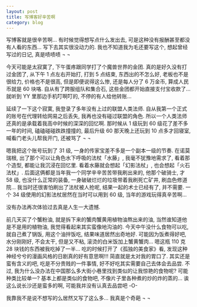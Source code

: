 ```yaml
---
layout: post
title: 写博客好辛苦啊
category: blog
---
```


写博客就是很辛苦啊... 有时候觉得想写点什么发出去, 可是这种没有报酬甚至都没有人看的东西... 写下去其实很没动力的. 我也不知道我为毛还要写这个, 想起曾经写过的日记, 真是啧啧啧 ¬ ¬

今天可能是太寂寞了, 下午蛋疼跟同学打了个魔兽世界的金团. 真的是好久没有打过金团了, 从下午 1 点左右开始打, 打到 5 点结束, 东西出的不怎么好, 老板也不是很给力, 价格也不是很高, 但是即便说得这么惨, 还是每人分了 6 万金币, 算成人民币就是 60 块咯. 自从有了跨服组队和集合石, 这些金团都开始直接支付宝收款了... 就听到 YY 里那边手机叮啊叮的, 不停的有人给他转账... 

延续了一下这个寂寞, 我登录了多年没有上过的联盟人类法师. 自从我第一个正式的账号在代理转给网易之后丢失, 我再也没有碰过联盟的角色. 所以一个人类法师还真的是承载着我高中时候的深深的回忆啊. 那时候从 1 级玩到 60 级花了差不多一年的时间, 磕磕碰碰跌跌撞撞的, 最后升级 60 那天晚上还玩到 10 点多才回寝室, 喊看门老头儿帮我开门, 还被骂了 ¬ ¬

嗯我把这个账号玩到了 31 级, 一身的传家宝差不多是一个副本一级的节奏. 在诺莫瑞根, 出了那个可以让角色水下呼吸的法杖「水藤」, 我毫不犹豫地需求了, 看着那个造型, 都能让我沉浸在回忆里. 看着水藤就会想起「幻影法杖」, 也会想起「火石法杖」. 后面这俩都是当年我一个同学辛辛苦苦带我刷出来的, 他那个破骑士, 才 58 级, 也没什么正常的装备, 一身破破烂烂的垃圾带着我刷死亡矿井, 刷血色修道院... 我当时还很害怕刷出了法杖被人抢呢, 结果一起的术士已经有了, 并不需要. 一个 34 级使用的幻影法杖居然在当时可以用到 60 级, 当年的游戏玩得真辛苦啊... 

没有办法再次体验过去真是人生一大遗憾.

前几天买了个蟹粉油, 就是拆下来的蟹肉蟹黄用植物油熬出来的油, 当然谁知道他是不是用的植物油, 我觉得看起来其实蛮像地沟油的. 今天中午没什么食物可以吃, 就自己煮了锅饭, 用这个油拌饭吃, 结果味道居然出奇地好. 可能因为饭煮得好吧, 水分刚刚好, 不会太干, 但是又不粘, 滚烫的白米饭加上蟹黄蟹肉... 嗯这瓶 110 克 28 块钱的东西被我吃掉了一半... 吃的时候打开了《孤独的美食家》看, 发现这种神经兮兮的漫画风格的日剧真的好有意思啊!!! 简直就是太对我的胃口了. 其实还是蛮有含义的吧, 吃是不分贵贱的一件事情, 好不好吃其实需要自己去体会去品尝. 不过, 我为什么没办法在中国那么多大街小巷里找到类似的让我惊艳的食物呢? 可能种类比较单一? 基本上都是类似的食物吧, 不像片子里各种煮的炒的炸的蒸的... 诶这么说长沙还是蛮多的啊, 可能我并没有认真去品尝吧 -O- 

我靠我不是说不想写的么居然又写了这么多... 我真是个奇葩 ¬ ¬